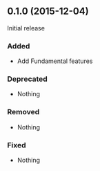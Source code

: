 ## 0.1.0 (2015-12-04)

Initial release

### Added

- Add Fundamental features

### Deprecated

- Nothing

### Removed

- Nothing

### Fixed

- Nothing
